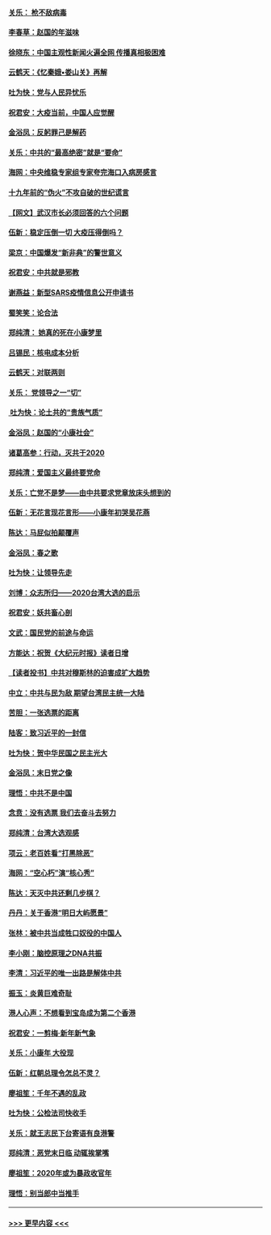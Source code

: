 #### [关乐： 枪不敌病毒](../pages/nsc993/n11826746.md?t=01281244) 
#### [李春草：赵国的年滋味](../pages/nsc993/n11826321.md?t=01281244) 
#### [徐晓东：中国主观性新闻火遍全网 传播真相极困难](../pages/nsc993/n11826508.md?t=01281244) 
#### [云鹤天：《忆秦娥▪娄山关》再解](../pages/nsc993/n11824682.md?t=01281244) 
#### [吐为快：党与人民异忧乐](../pages/nsc993/n11824660.md?t=01281244) 
#### [祝君安：大疫当前，中国人应觉醒](../pages/nsc993/n11821946.md?t=01281244) 
#### [金浴凤：反躬罪己是解药](../pages/nsc993/n11820280.md?t=01281244) 
#### [关乐：中共的“最高绝密”就是“要命”](../pages/nsc993/n11816946.md?t=01281244) 
#### [海网：中央维稳专家组专家夸完海口入病房感言](../pages/nsc993/n11815138.md?t=01281244) 
#### [十九年前的“伪火”不攻自破的世纪谎言](../pages/nsc993/n11813238.md?t=01281244) 
#### [【网文】武汉市长必须回答的六个问题](../pages/nsc993/n11813848.md?t=01281244) 
#### [伍新：稳定压倒一切 大疫压得倒吗？](../pages/nsc993/n11812634.md?t=01281244) 
#### [梁京：中国爆发“新非典”的警世意义](../pages/nsc993/n11812554.md?t=01281244) 
#### [祝君安：中共就是邪教](../pages/nsc993/n11812431.md?t=01281244) 
#### [谢燕益：新型SARS疫情信息公开申请书](../pages/nsc993/n11808840.md?t=01281244) 
#### [蜀笑笑：论合法](../pages/nsc993/n11808064.md?t=01281244) 
#### [郑纯清： 她真的死在小康梦里](../pages/nsc993/n11806623.md?t=01281244) 
#### [吕锡民：核电成本分析](../pages/nsc993/n11806284.md?t=01281244) 
#### [云鹤天：对联两则](../pages/nsc993/n11805957.md?t=01281244) 
#### [关乐： 党领导之一“切”](../pages/nsc993/n11804505.md?t=01281244) 
#### [ 吐为快：论土共的“贵族气质”](../pages/nsc993/n11804490.md?t=01281244) 
#### [金浴凤：赵国的“小康社会”](../pages/nsc993/n11804452.md?t=01281244) 
#### [诸葛高参：行动，灭共于2020](../pages/nsc993/n11804120.md?t=01281244) 
#### [郑纯清：爱国主义最终要党命](../pages/nsc993/n11802197.md?t=01281244) 
#### [关乐：亡党不是梦——由中共要求党章放床头想到的](../pages/nsc993/n11802156.md?t=01281244) 
#### [伍新：无花言现花言形——小康年初哭吴花燕](../pages/nsc993/n11800044.md?t=01281244) 
#### [陈达：马屁似拍颠覆声](../pages/nsc993/n11800010.md?t=01281244) 
#### [金浴凤：春之歌](../pages/nsc993/n11797687.md?t=01281244) 
#### [吐为快：让领导先走](../pages/nsc993/n11797512.md?t=01281244) 
#### [刘博：众志所归——2020台湾大选的启示](../pages/nsc993/n11796878.md?t=01281244) 
#### [祝君安：妖共畜心剖](../pages/nsc993/n11794273.md?t=01281244) 
#### [文武：国民党的前途与命运](../pages/nsc993/n11794198.md?t=01281244) 
#### [方能达：祝贺《大纪元时报》读者日增](../pages/nsc993/n11793807.md?t=01281244) 
#### [【读者投书】中共对穆斯林的迫害成扩大趋势](../pages/nsc993/n11791371.md?t=01281244) 
#### [中立：中共与民为敌 期望台湾民主统一大陆](../pages/nsc993/n11790392.md?t=01281244) 
#### [苦胆：一张选票的距离](../pages/nsc993/n11788914.md?t=01281244) 
#### [陆客：致习近平的一封信](../pages/nsc993/n11788867.md?t=01281244) 
#### [吐为快：贺中华民国之民主光大](../pages/nsc993/n11788618.md?t=01281244) 
#### [金浴凤：末日党之像](../pages/nsc993/n11787475.md?t=01281244) 
#### [理悟：中共不是中国](../pages/nsc993/n11787463.md?t=01281244) 
#### [念贲：没有选票  我们去奋斗去努力](../pages/nsc993/n11787398.md?t=01281244) 
#### [郑纯清：台湾大选观感](../pages/nsc993/n11786210.md?t=01281244) 
#### [项云：老百姓看“打黑除恶”](../pages/nsc993/n11785398.md?t=01281244) 
#### [海网：“空心朽”演“核心秀”](../pages/nsc993/n11783874.md?t=01281244) 
#### [陈达：天灭中共还剩几步棋？](../pages/nsc993/n11783719.md?t=01281244) 
#### [丹丹：关于香港“明日大屿愿景”](../pages/nsc993/n11783273.md?t=01281244) 
#### [张林：被中共当成牲口奴役的中国人](../pages/nsc993/n11782397.md?t=01281244) 
#### [李小刚：脑控原理之DNA共振](../pages/nsc993/n11780962.md?t=01281244) 
#### [李清：习近平的唯一出路是解体中共](../pages/nsc993/n11780866.md?t=01281244) 
#### [振玉：炎黄巨难奇耻](../pages/nsc993/n11779632.md?t=01281244) 
#### [港人心声：不想看到宝岛成为第二个香港](../pages/nsc993/n11778817.md?t=01281244) 
#### [祝君安：一剪梅‧新年新气象](../pages/nsc993/n11776340.md?t=01281244) 
#### [关乐：小康年 大役现](../pages/nsc993/n11774213.md?t=01281244) 
#### [伍新：红朝总理令怎总不灵？](../pages/nsc993/n11770813.md?t=01281244) 
#### [廖祖笙：千年不遇的乱政](../pages/nsc993/n11770373.md?t=01281244) 
#### [吐为快：公检法司快收手](../pages/nsc993/n11770359.md?t=01281244) 
#### [关乐：就王志民下台寄语有良港警](../pages/nsc993/n11769903.md?t=01281244) 
#### [郑纯清：恶党末日临 动辄挨掌嘴](../pages/nsc993/n11769356.md?t=01281244) 
#### [廖祖笙：2020年或为暴政收官年](../pages/nsc993/n11768216.md?t=01281244) 
#### [理悟：别当郎中当推手](../pages/nsc993/n11768243.md?t=01281244) 

----
#### [ >>> 更早内容 <<< ](../indexes/nsc993-earlier.md)
